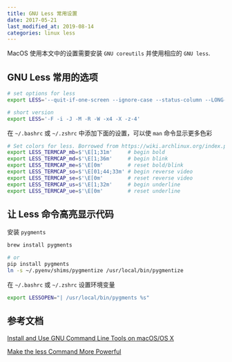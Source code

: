```yaml
---
title: GNU Less 常用设置
date: 2017-05-21
last_modified_at: 2019-08-14
categories: linux less
---
```


MacOS 使用本文中的设置需要安装 `GNU coreutils` 并使用相应的 `GNU less`.

## GNU Less 常用的选项

```zsh
# set options for less
export LESS='--quit-if-one-screen --ignore-case --status-column --LONG-PROMPT --RAW-CONTROL-CHARS --HILITE-UNREAD --tabs=4 --no-init --window=-4'

# short version
export LESS='-F -i -J -M -R -W -x4 -X -z-4'
```

在 `~/.bashrc` 或 `~/.zshrc` 中添加下面的设置，可以使 `man` 命令显示更多色彩

```zsh
# Set colors for less. Borrowed from https://wiki.archlinux.org/index.php/Color_output_in_console#less
export LESS_TERMCAP_mb=$'\E[1;31m'     # begin bold
export LESS_TERMCAP_md=$'\E[1;36m'     # begin blink
export LESS_TERMCAP_me=$'\E[0m'        # reset bold/blink
export LESS_TERMCAP_so=$'\E[01;44;33m' # begin reverse video
export LESS_TERMCAP_se=$'\E[0m'        # reset reverse video
export LESS_TERMCAP_us=$'\E[1;32m'     # begin underline
export LESS_TERMCAP_ue=$'\E[0m'        # reset underline
```

## 让 Less 命令高亮显示代码

安装 `pygments`

```zsh
brew install pygments

# or
pip install pygments
ln -s ~/.pyenv/shims/pygmentize /usr/local/bin/pygmentize
```

在 `~/.bashrc` 或 `~/.zshrc` 设置环境变量

```zsh
export LESSOPEN="| /usr/local/bin/pygments %s"
```

## 参考文档

[Install and Use GNU Command Line Tools on macOS/OS X](https://www.topbug.net/blog/2013/04/14/install-and-use-gnu-command-line-tools-in-mac-os-x/)

[Make the less Command More Powerful](https://www.topbug.net/blog/2016/09/27/make-gnu-less-more-powerful/)
